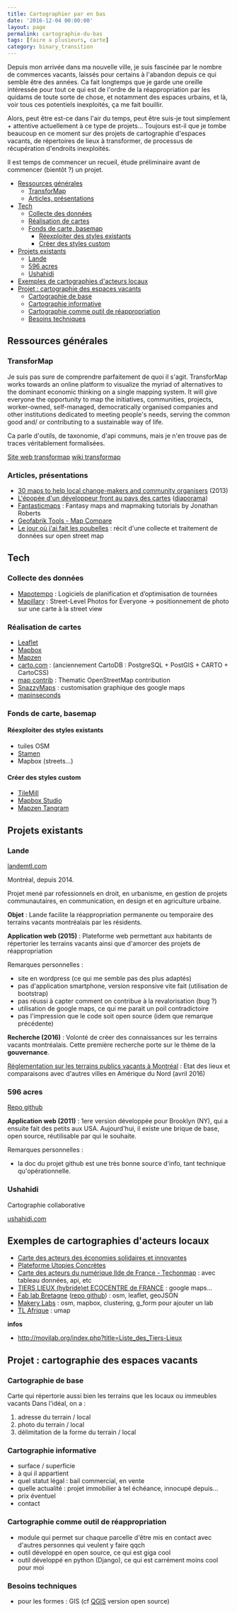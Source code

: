 ```yaml
---
title: Cartographier par en bas
date: '2016-12-04 00:00:00'
layout: page
permalink: cartographie-du-bas
tags: [faire a plusieurs, carte]
category: binary_transition
---
```


Depuis mon arrivée dans ma nouvelle ville, je suis fascinée par le nombre de commerces vacants, laissés pour certains à l'abandon depuis ce qui semble être des années. Ca fait longtemps que je garde une oreille intéressée pour tout ce qui est de l'ordre de la réappropriation par les quidams de toute sorte de chose, et notamment des espaces urbains, et là, voir tous ces potentiels inexploités, ça me fait bouillir.

<!--more-->

Alors, peut être est-ce dans l'air du temps, peut être suis-je tout simplement + attentive actuellement à ce type de projets... Toujours est-il que je tombe beaucoup en ce moment sur des projets de cartographie d'espaces vacants, de répertoires de lieux à transformer, de processus de récupération d'endroits inexploités.


Il est temps de commencer un recueil, étude préliminaire avant de commencer (bientôt ?) un projet.



<!-- TOC depthFrom:2 depthTo:6 withLinks:1 updateOnSave:1 orderedList:0 -->

- [Ressources générales](#ressources-gnrales)
	- [TransforMap](#transformap)
	- [Articles, présentations](#articles-prsentations)
- [Tech](#tech)
	- [Collecte des données](#collecte-des-donnes)
	- [Réalisation de cartes](#ralisation-de-cartes)
	- [Fonds de carte, basemap](#fonds-de-carte-basemap)
		- [Réexploiter des styles existants](#rexploiter-des-styles-existants)
		- [Créer des styles custom](#crer-des-styles-custom)
- [Projets existants](#projets-existants)
	- [Lande](#lande)
	- [596 acres](#596-acres)
	- [Ushahidi](#ushahidi)
- [Exemples de cartographies d'acteurs locaux](#exemples-de-cartographies-dacteurs-locaux)
- [Projet : cartographie des espaces vacants](#projet-cartographie-des-espaces-vacants)
	- [Cartographie de base](#cartographie-de-base)
	- [Cartographie informative](#cartographie-informative)
	- [Cartographie comme outil de réappropriation](#cartographie-comme-outil-de-rappropriation)
	- [Besoins techniques](#besoins-techniques)

<!-- /TOC -->

## Ressources générales

### TransforMap

Je suis pas sure de comprendre parfaitement de quoi il s'agit.
TransforMap works towards an online platform to visualize the myriad of alternatives to the dominant economic thinking on a single mapping system. It will give everyone the opportunity to map the initiatives, communities, projects, worker-owned, self-managed, democratically organised companies and other institutions dedicated to meeting people's needs, serving the common good and/ or contributing to a sustainable way of life.

Ca parle d'outils, de taxonomie, d'api communs, mais je n'en trouve pas de traces véritablement formalisées.

[Site web transformap](http://transformap.co/)
[wiki transformap](https://wiki.transformaps.net/wiki/Main_Page)


### Articles, présentations

- [30 maps to help local change-makers and community organisers](http://www.reconomy.org/30-maps-to-help-local-change-makers-and-community-organisers/) (2013)
- [L'épopée d'un développeur front au pays des cartes](https://www.paris-web.fr/2016/conferences/l-epopee-d-un-developpeur-front-au-pays-des-cartes.php) ([diaporama](https://docs.google.com/presentation/d/1SCyIQAczqyZCQWKS-K8nTVMnVJP6_DLHK3QG9t7ToXc/edit#slide=id.g1132b3dbc3_0_0))
- [Fantasticmaps](http://www.fantasticmaps.com/) : Fantasy maps and mapmaking tutorials by Jonathan Roberts
- [Geofabrik Tools - Map Compare](http://tools.geofabrik.de/)
- [Le jour où j'ai fait les poubelles](http://florian.lainez.fr/le-jour-ou-jai-fait-les-poubelles/) : récit d'une collecte et traitement de données sur open street map

## Tech

### Collecte des données

- [Mapotempo](https://www.mapotempo.com/) : Logiciels de planification et d’optimisation de tournées
- [Mapillary](https://www.mapillary.com/) : Street-Level Photos for Everyone -> positionnement de photo sur une carte à la street view


### Réalisation de cartes

- [Leaflet](http://leafletjs.com/)
- [Mapbox](https://www.mapbox.com/)
- [Mapzen](https://mapzen.com/)
- [carto.com](https://carto.com/) : (anciennement CartoDB : PostgreSQL + PostGIS + CARTO + CartoCSS)
- [map contrib](https://www.cartes.xyz/) : Thematic OpenStreetMap contribution
- [SnazzyMaps](https://snazzymaps.com) : customisation graphique des google maps
- [mapinseconds](http://mapinseconds.com/)

### Fonds de carte, basemap

#### Réexploiter des styles existants
- tuiles OSM
- [Stamen](http://maps.stamen.com/)
- Mapbox (streets...)

#### Créer des styles custom
- [TileMill](https://tilemill-project.github.io/tilemill/)
- [Mapbox Studio](https://www.mapbox.com/mapbox-studio/)
- [Mapzen Tangram](https://mapzen.com/products/tangram/)

## Projets existants

### Lande
[landemtl.com](http://www.landemtl.com/)

Montréal, depuis 2014.

Projet mené par rofessionnels en droit, en urbanisme, en gestion de projets communautaires, en communication, en design et en agriculture urbaine.


**Objet** : Lande facilite la réappropriation permanente ou temporaire des terrains vacants montréalais par les résidents.


**Application web (2015)** : Plateforme web permettant aux habitants de répertorier les terrains vacants ainsi que d'amorcer des projets de réappropriation

Remarques personnelles :
- site en wordpress (ce qui me semble pas des plus adaptés)
- pas d'application smartphone, version responsive vite fait (utilisation de bootstrap)
- pas réussi à capter comment on contribue à la revalorisation (bug ?)
- utilisation de google maps, ce qui me parait un poil contradictoire
- pas l'impression que le code soit open source (idem que remarque précédente)


**Recherche (2016)** : Volonté de créer des connaissances sur les terrains vacants montréalais. Cette première recherche porte sur le thème de la **gouvernance**.

[Réglementation sur les terrains publics vacants à Montréal](https://www.docdroid.net/JX3RdkI/rglementation-sur-les-terrains-publics-vacants-montral-lande-2016.pdf.html) : Etat des lieux et comparaisons avec d'autres villes en Amérique du Nord (avril 2016)


### 596 acres

[Repo github](https://github.com/596acres/django-livinglots)

**Application web (2011)** : 1ere version développée pour Brooklyn (NY), qui a ensuite fait des petits aux USA. Aujourd'hui, il existe une brique de base, open source, réutilisable par qui le souhaite.

Remarques personnelles :
- la doc du projet github est une très bonne source d'info, tant technique qu'opérationnelle.


### Ushahidi

Cartographie collaborative

[ushahidi.com](https://www.ushahidi.com/)


## Exemples de cartographies d'acteurs locaux

- [Carte des acteurs des économies solidaires et innovantes](http://www.apur.org/dataviz/ess/index.html)
- [Plateforme Utopies Concrètes](http://utopies-concretes.org/#/fr/map)
- [Carte des acteurs du numérique Ilde de France - Techonmap](http://data.iledefrance.fr/explore/dataset/tech-on-map/?tab=metas&dataChart=eyJxdWVyaWVzIjpbeyJjb25maWciOnsiZGF0YXNldCI6InRlY2gtb24tbWFwIiwib3B0aW9ucyI6eyJ0YWIiOiJhbmFseXplIn19LCJjaGFydHMiOlt7InR5cGUiOiJsaW5lIiwiZnVuYyI6IkNPVU5UIiwiY29sb3IiOiIjZmYwMDAwIn1dLCJ4QXhpcyI6ImNyZWF0aW9ueWVhciIsIm1heHBvaW50cyI6IiIsInRpbWVzY2FsZSI6InllYXIiLCJzb3J0IjoiIn1dLCJ0aW1lc2NhbGUiOiJ5ZWFyIn0%3D&refine.category=Tiers-lieu&location=9,48.73083,2.38541) : avec tableau données, api, etc
- [TIERS LIEUX (hybride)et ECOCENTRE de FRANCE](https://www.google.com/maps/d/viewer?hl=fr&authuser=0&mid=1Nks47bdhbdvJxfCcYyRgh6pbmko) : google maps...
- [Fab lab Bretagne](http://guillaume-rouan.net/blog/2015/10/10/carte-des-fablab-de-bretagne/) ([repo github](https://github.com/grouan/bzh_fablab)) : osm, leaflet, geoJSON
- [Makery Labs](http://www.makery.info/map-labs/) : osm, mapbox, clustering, g_form pour ajouter un lab
- [TL Afrique](https://umap.openstreetmap.fr/fr/map/tiers-lieux-libres-et-open-source-en-afrique-franc_8286#13/12.3619/-1.5110) : umap

**infos**
- http://movilab.org/index.php?title=Liste_des_Tiers-Lieux


## Projet : cartographie des espaces vacants

### Cartographie de base

Carte qui répertorie aussi bien les terrains que les locaux ou immeubles vacants
Dans l'idéal, on a :
1. adresse du terrain / local
2. photo du terrain / local
3. délimitation de la forme du terrain / local

### Cartographie informative

- surface / superficie
- à qui il appartient
- quel statut légal : bail commercial, en vente
- quelle actualité : projet immobilier à tel échéance, innocupé depuis...
- prix éventuel
- contact

### Cartographie comme outil de réappropriation

- module qui permet sur chaque parcelle d'être mis en contact avec d'autres personnes qui veulent y faire qqch
- outil développé en open source, ce qui est giga cool
- outil développé en python (Django), ce qui est carrément moins cool pour moi

### Besoins techniques

- pour les formes : GIS (cf [QGIS](http://qgis.org/) version open source)
